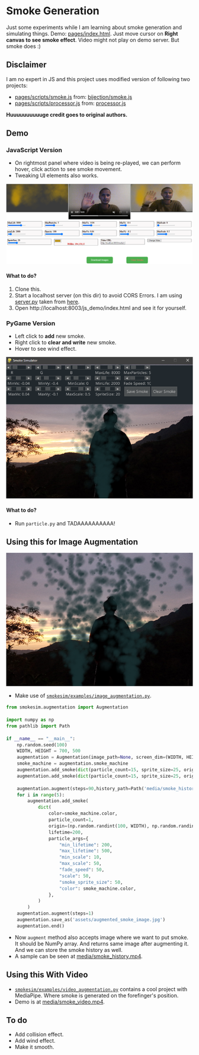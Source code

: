 # Smoke Generation
Just some experiments while I am learning about smoke generation and simulating things. Demo: [pages/index.html](https://q-viper.github.io/SmokeSim/js_demo/index.html). Just move cursor on **Right canvas to see smoke effect**. Video might not play on demo server. But smoke does :)

## Disclaimer
I am no expert in JS and this project uses modified version of following two projects:
* [pages/scripts/smoke.js](pages/scripts/smoke.js) from: [bijection/smoke.js](https://github.com/bijection/smoke.js/)
* [pages/scripts/processor.js](pages/scripts/processor.js) from: [processor.js](https://github.com/mdn/dom-examples/blob/main/canvas/chroma-keying/processor.js)

**Huuuuuuuuuuge credit goes to original authors.**

## Demo 
### JavaScript Version
* On rightmost panel where video is being re-played, we can perform hover, click action to see smoke movement.
* Tweaking UI elements also works.

![](assets/js_demo.png)

#### What to do?
1. Clone this.
2. Start a localhost server (on this dir) to avoid CORS Errors. I am using [server.py](server.py) taken from [here](https://gist.github.com/acdha/925e9ffc3d74ad59c3ea#file-simple_cors_server-py). 
3. Open http://localhost:8003/js_demo/index.html and see it for yourself.

### PyGame Version
* Left click to **add** new smoke.
* Right click to **clear and write** new smoke.
* Hover to see wind effect.


![](assets/py_demo.png)

#### What to do?
* Run `particle.py` and TADAAAAAAAAAA!

## Using this for Image Augmentation
![](assets/augmented_smoke.png)

* Make use of [`smokesim/examples/image_augmentation.py`](smokesim/examples/image_augmentation.py). 

```python
from smokesim.augmentation import Augmentation

import numpy as np
from pathlib import Path

if __name__ == "__main__":
    np.random.seed(100)
    WIDTH, HEIGHT = 700, 500
    augmentation = Augmentation(image_path=None, screen_dim=(WIDTH, HEIGHT))
    smoke_machine = augmentation.smoke_machine
    augmentation.add_smoke(dict(particle_count=15, sprite_size=25, origin=(250, 500)))
    augmentation.add_smoke(dict(particle_count=15, sprite_size=25, origin=(450, 500)))

    augmentation.augment(steps=90,history_path=Path('media/smoke_history.mp4'))
    for i in range(5):
        augmentation.add_smoke(
            dict(
                color=smoke_machine.color,
                particle_count=1,
                origin=(np.random.randint(100, WIDTH), np.random.randint(100, HEIGHT)),
                lifetime=200,
                particle_args={
                    "min_lifetime": 200,
                    "max_lifetime": 500,
                    "min_scale": 10,
                    "max_scale": 50,
                    "fade_speed": 50,
                    "scale": 50,
                    "smoke_sprite_size": 50,
                    "color": smoke_machine.color,
                },
            )
        )
    augmentation.augment(steps=1)
    augmentation.save_as('assets/augmented_smoke_image.jpg')
    augmentation.end()

```
* Now `augment` method also accepts image where we want to put smoke. It should be NumPy array. And returns same image after augmenting it. And we can store the smoke history as well. 
* A sample can be seen at [media/smoke_history.mp4](media/smoke_history.mp4).

## Using this With Video
* [`smokesim/examples/video_augmentation.py`](smokesim/examples/video_augmentation.py) contains a cool project with MediaPipe. Where smoke is generated on the forefinger's position. 
* Demo is at [media/smoke_video.mp4](media/smoke_video.mp4).



## To do
* Add collision effect.
* Add wind effect.
* Make it smooth.
